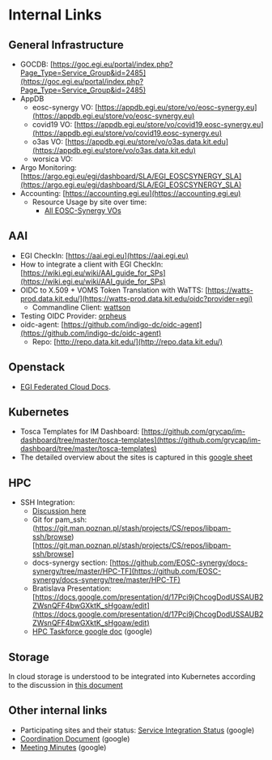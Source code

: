 # Internal Links

## General Infrastructure

- GOCDB: [https://goc.egi.eu/portal/index.php?Page_Type=Service_Group&id=2485](https://goc.egi.eu/portal/index.php?Page_Type=Service_Group&id=2485)
- AppDB
    - eosc-synergy VO:  [https://appdb.egi.eu/store/vo/eosc-synergy.eu](https://appdb.egi.eu/store/vo/eosc-synergy.eu)
    - covid19 VO: [https://appdb.egi.eu/store/vo/covid19.eosc-synergy.eu](https://appdb.egi.eu/store/vo/covid19.eosc-synergy.eu)
    - o3as VO: [https://appdb.egi.eu/store/vo/o3as.data.kit.edu](https://appdb.egi.eu/store/vo/o3as.data.kit.edu)
    - worsica VO: 
- Argo Monitoring: [https://argo.egi.eu/egi/dashboard/SLA/EGI_EOSCSYNERGY_SLA](https://argo.egi.eu/egi/dashboard/SLA/EGI_EOSCSYNERGY_SLA)
- Accounting: [https://accounting.egi.eu](https://accounting.egi.eu)
    - Resource Usage by site over time:
        - [All EOSC-Synergy VOs](https://accounting.egi.eu/cloud/vm_num/SITE/DATE/2019/4/2020/10/custom-covid19.eosc-synergy.eu,eosc-synergy.eu,o3as.data.kit.edu,worsica.vo.incd.pt/onlyinfrajobs/)
	
## AAI

- EGI CheckIn: [https://aai.egi.eu](https://aai.egi.eu)
- How to integrate a client with EGI CheckIn: [https://wiki.egi.eu/wiki/AAI_guide_for_SPs](https://wiki.egi.eu/wiki/AAI_guide_for_SPs)
- OIDC to X.509 + VOMS Token Translation with WaTTS: [https://watts-prod.data.kit.edu/](https://watts-prod.data.kit.edu/oidc?provider=egi)
    - Commandline Client: [wattson](https://github.com/watts-kit/wattson)
- Testing OIDC Provider: [orpheus](https://orpheus.data.kit.edu/)
- oidc-agent: [https://github.com/indigo-dc/oidc-agent](https://github.com/indigo-dc/oidc-agent)
    - Repo: [http://repo.data.kit.edu/](http://repo.data.kit.edu/)


## Openstack

- [EGI Federated Cloud Docs](https://egi-federated-cloud-integration.readthedocs.io/).

## Kubernetes

- Tosca Templates for IM Dashboard: [https://github.com/grycap/im-dashboard/tree/master/tosca-templates](https://github.com/grycap/im-dashboard/tree/master/tosca-templates)
- The detailed overview about the sites is captured in this [google sheet](https://docs.google.com/spreadsheets/d/1OKXNeIDKuM2Pojkpv4_jpJkzLTC6_0B4j_3IHLd20xY/edit)

## HPC

- SSH Integration:
    - [Discussion here](https://docs.google.com/document/d/10G_Z4J51xMW52xwVlvCwwb06X-xSp-mnj12sZ3bUb_c/edit#)
    - Git for pam_ssh: (https://git.man.poznan.pl/stash/projects/CS/repos/libpam-ssh/browse)[https://git.man.poznan.pl/stash/projects/CS/repos/libpam-ssh/browse]
    - docs-synergy section: [https://github.com/EOSC-synergy/docs-synergy/tree/master/HPC-TF](https://github.com/EOSC-synergy/docs-synergy/tree/master/HPC-TF)
    - Bratislava Presentation: [https://docs.google.com/presentation/d/17Pci9jChcogDodUSSAUB2ZWsnQFF4bwGXktK_sHgoaw/edit](https://docs.google.com/presentation/d/17Pci9jChcogDodUSSAUB2ZWsnQFF4bwGXktK_sHgoaw/edit)
    - [HPC Taskforce google doc](https://docs.google.com/document/d/1-b_wAUTJYSo9XlWctMTfuhNqHGrop6y5EtOl9lACWz0/edit) (google)

## Storage

In cloud storage is understood to be integrated into Kubernetes according
to the discussion in [this document](https://docs.google.com/document/d/1tI_ITvtsO1IsdLaaoOqstyGKp9j2iqcX8-E7WMAg2u8/edit#)


## Other internal links


- Participating sites and their status: [Service Integration Status](https://docs.google.com/spreadsheets/d/1OKXNeIDKuM2Pojkpv4_jpJkzLTC6_0B4j_3IHLd20xY/edit) (google)
- [Coordination Document](https://docs.google.com/spreadsheets/d/1ZCGXjt6x3eZ3V4TnmyysfBZoRMl4hBK2urpZhoYpNyQ/edit) (google)
- [Meeting Minutes](https://docs.google.com/document/d/1kuCBaNSBlX7_hK9f-2OyVgZfGkcUuXnvjV_L-C7IejI/edit) (google)
